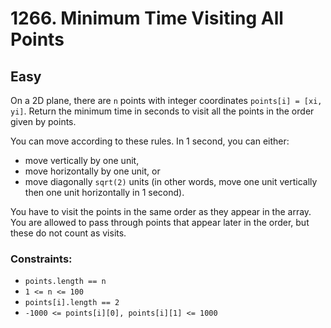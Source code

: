 # 1266. Minimum Time Visiting All Points

## Easy

On a 2D plane, there are `n` points with integer coordinates `points[i] = [xi, yi]`. Return the minimum time in seconds
to visit all the points in the order given by points.

You can move according to these rules. In 1 second, you can either:

- move vertically by one unit,
- move horizontally by one unit, or
- move diagonally `sqrt(2)` units (in other words, move one unit vertically then one unit horizontally in 1 second).

You have to visit the points in the same order as they appear in the array.
You are allowed to pass through points that appear later in the order, but these do not count as visits.

### Constraints:

- `points.length == n`
- `1 <= n <= 100`
- `points[i].length == 2`
- `-1000 <= points[i][0], points[i][1] <= 1000`
